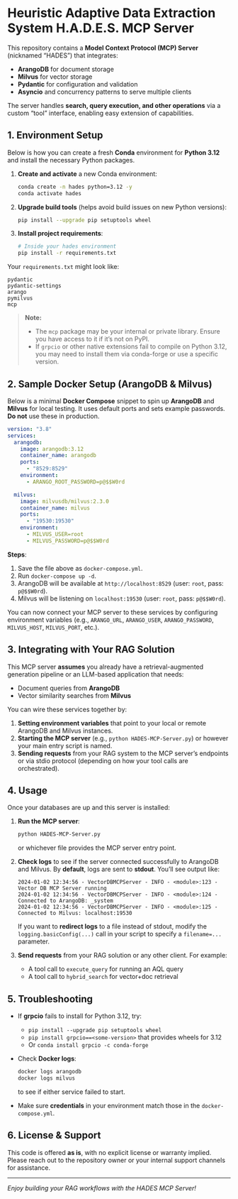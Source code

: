 # Heuristic Adaptive Data Extraction System H.A.D.E.S. MCP Server

This repository contains a **Model Context Protocol (MCP) Server** (nicknamed “HADES”) that integrates:

- **ArangoDB** for document storage
- **Milvus** for vector storage
- **Pydantic** for configuration and validation
- **Asyncio** and concurrency patterns to serve multiple clients

The server handles **search, query execution, and other operations** via a custom “tool” interface, enabling easy extension of capabilities.

## 1. Environment Setup

Below is how you can create a fresh **Conda** environment for **Python 3.12** and install the necessary Python packages.

1. **Create and activate** a new Conda environment:

   ```bash
   conda create -n hades python=3.12 -y
   conda activate hades
   ```

2. **Upgrade build tools** (helps avoid build issues on new Python versions):

   ```bash
   pip install --upgrade pip setuptools wheel
   ```

3. **Install project requirements**:

   ```bash
   # Inside your hades environment
   pip install -r requirements.txt
   ```

Your `requirements.txt` might look like:

```text
pydantic
pydantic-settings
arango
pymilvus
mcp
```

> **Note:**  
>
> - The `mcp` package may be your internal or private library. Ensure you have access to it if it’s not on PyPI.  
> - If `grpcio` or other native extensions fail to compile on Python 3.12, you may need to install them via conda-forge or use a specific version.

## 2. Sample Docker Setup (ArangoDB & Milvus)

Below is a minimal **Docker Compose** snippet to spin up **ArangoDB** and **Milvus** for local testing. It uses default ports and sets example passwords. **Do not** use these in production.

```yaml
version: "3.8"
services:
  arangodb:
    image: arangodb:3.12
    container_name: arangodb
    ports:
      - "8529:8529"
    environment:
      - ARANGO_ROOT_PASSWORD=p@$$W0rd

  milvus:
    image: milvusdb/milvus:2.3.0
    container_name: milvus
    ports:
      - "19530:19530"
    environment:
      - MILVUS_USER=root
      - MILVUS_PASSWORD=p@$$W0rd
```

**Steps**:

1. Save the file above as `docker-compose.yml`.  
2. Run `docker-compose up -d`.  
3. ArangoDB will be available at `http://localhost:8529` (user: `root`, pass: `p@$$W0rd`).  
4. Milvus will be listening on `localhost:19530` (user: `root`, pass: `p@$$W0rd`).  

You can now connect your MCP server to these services by configuring environment variables (e.g., `ARANGO_URL`, `ARANGO_USER`, `ARANGO_PASSWORD`, `MILVUS_HOST`, `MILVUS_PORT`, etc.).

## 3. Integrating with Your RAG Solution

This MCP server **assumes** you already have a retrieval-augmented generation pipeline or an LLM-based application that needs:

- Document queries from **ArangoDB**  
- Vector similarity searches from **Milvus**  

You can wire these services together by:

1. **Setting environment variables** that point to your local or remote ArangoDB and Milvus instances.
2. **Starting the MCP server** (e.g., `python HADES-MCP-Server.py`) or however your main entry script is named.  
3. **Sending requests** from your RAG system to the MCP server’s endpoints or via stdio protocol (depending on how your tool calls are orchestrated).

## 4. Usage

Once your databases are up and this server is installed:

1. **Run the MCP server**:

   ```bash
   python HADES-MCP-Server.py
   ```

   or whichever file provides the MCP server entry point.

2. **Check logs** to see if the server connected successfully to ArangoDB and Milvus. By **default**, logs are sent to **stdout**. You’ll see output like:

   ```text
   2024-01-02 12:34:56 - VectorDBMCPServer - INFO - <module>:123 - Vector DB MCP Server running
   2024-01-02 12:34:56 - VectorDBMCPServer - INFO - <module>:124 - Connected to ArangoDB: _system
   2024-01-02 12:34:56 - VectorDBMCPServer - INFO - <module>:125 - Connected to Milvus: localhost:19530
   ```

   If you want to **redirect logs** to a file instead of stdout, modify the `logging.basicConfig(...)` call in your script to specify a `filename=...` parameter.

3. **Send requests** from your RAG solution or any other client. For example:
   - A tool call to `execute_query` for running an AQL query  
   - A tool call to `hybrid_search` for vector+doc retrieval  

## 5. Troubleshooting

- If **grpcio** fails to install for Python 3.12, try:
  - `pip install --upgrade pip setuptools wheel`  
  - `pip install grpcio==<some-version>` that provides wheels for 3.12  
  - Or `conda install grpcio -c conda-forge`

- Check **Docker logs**:

  ```bash
  docker logs arangodb
  docker logs milvus
  ```

  to see if either service failed to start.

- Make sure **credentials** in your environment match those in the `docker-compose.yml`.

## 6. License & Support

This code is offered **as is**, with no explicit license or warranty implied. Please reach out to the repository owner or your internal support channels for assistance.

---

*Enjoy building your RAG workflows with the HADES MCP Server!*
